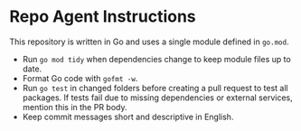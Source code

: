 # Repo Agent Instructions

This repository is written in Go and uses a single module defined in `go.mod`.

* Run `go mod tidy` when dependencies change to keep module files up to date.
* Format Go code with `gofmt -w`.
* Run `go test` in changed folders before creating a pull request to test all packages. If tests fail due to missing dependencies or external services, mention this in the PR body.
* Keep commit messages short and descriptive in English.

